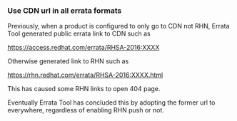 ### Use CDN url in all errata formats

Previously, when a product is configured to only go to CDN not RHN, Errata Tool
generated public errata link to CDN such as

https://access.redhat.com/errata/RHSA-2016:XXXX

Otherwise generated link to RHN such as

https://rhn.redhat.com/errata/RHSA-2016:XXXX.html

This has caused some RHN links to open 404 page.

Eventually Errata Tool has concluded this by adopting the former url to
everywhere, regardless of enabling RHN push or not.
